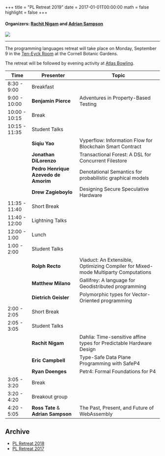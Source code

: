 +++
title = "PL Retreat 2019"
date = 2017-01-01T00:00:00
math = false
highlight = false
+++

#### Organizers: [Rachit Nigam](https://rachitnigam.com) and [Adrian Sampson](http://adriansampson.net)


![](/img/retreat-2019.jpeg)


-----


The programming languages retreat will take place on Monday, September 9 in
the [Ten-Eyck Room](https://cornellbotanicgardens.org/visit/rent-our-spaces-2/edward-a-ten-eyck-room/) at the Cornell Botanic Gardens.

The retreat will be followed by evening activity at [Atlas Bowling](https://atlasbowl.com/locations/atlas-bowl/).

| Time            | Presenter       | Topic |
|-----------------|----------------|-----------|
| 8:30 - 9:00   | Breakfast      |           |
| 9:00 - 10:00  | **Benjamin Pierce**| Adventures in Property-Based Testing |
| 10:00 - 10:15 | Break          |
| 10:15 - 11:35 | Student Talks  |
|               | **Siqiu Yao**      | Vyperflow: Information Flow for Blockchain Smart Contract |
|               | **Jonathan DiLorenzo** | Transactional Forest: A DSL for Concurrent Filestore |
|               | **Pedro Henrique Azevedo de Amorim**  | Denotational Semantics for probabilistic graphical models
|               | **Drew Zagieboylo** | Designing Secure Speculative Hardware |
| 11:35 - 11:40 | Short Break    |
| 11:40 - 12:00 | Lightning Talks|
| 12:00 - 1:00  | Lunch          |
| 1:00 - 2:00   | Student Talks  |
|               | **Rolph Recto**    | Viaduct: An Extensible, Optimizing Compiler for Mixed-mode Multiparty Computations |
                | **Matthew Milano** | Gallifrey: A language for Geodistributed programming |
|               | **Dietrich Geisler** | Polymorphic types for Vector-Oriented programming |
| 2:00 - 2:05   | Short Break    |
| 2:05 - 3:05   | Student Talks  |
|               | **Rachit Nigam**  | Dahlia: Time-sensitive affine types for Predictable Hardware Design |
|               | **Eric Campbell** | Type-Safe Data Plane Programming with SafeP4 |
|               | **Ryan Doenges**  | Petr4: Formal Foundations for P4 |
| 3:05 - 3:20   | Break          |
| 3:20 - 4:20   | Breakout group |
| 4:20 - 5:05   | **Ross Tate** & **Adrian Sampson** | The Past, Present, and Future of WebAssembly

## Archive

- [PL Retreat 2018](https://www.cs.cornell.edu/courses/cs7190/2018fa/pl-retreat-2018.html)
- [PL Retreat 2017](https://www.cs.cornell.edu/~fabianm/plr17/)
